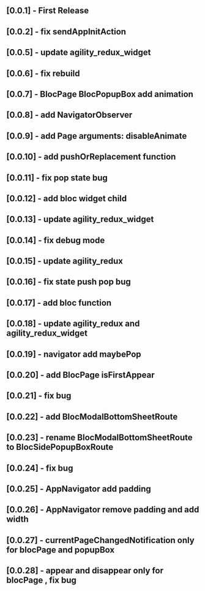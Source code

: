 ## [0.0.1] - First Release

## [0.0.2] - fix sendAppInitAction

## [0.0.5] - update agility_redux_widget

## [0.0.6] - fix rebuild

## [0.0.7] - BlocPage BlocPopupBox add animation

## [0.0.8] - add NavigatorObserver

## [0.0.9] - add Page arguments: disableAnimate

## [0.0.10] - add pushOrReplacement function

## [0.0.11] - fix pop state bug

## [0.0.12] - add bloc widget child

## [0.0.13] - update agility_redux_widget

## [0.0.14] - fix debug mode

## [0.0.15] - update agility_redux

## [0.0.16] - fix state push pop bug

## [0.0.17] - add bloc function

## [0.0.18] - update agility_redux and agility_redux_widget

## [0.0.19] - navigator add maybePop

## [0.0.20] - add BlocPage isFirstAppear

## [0.0.21] - fix bug

## [0.0.22] - add BlocModalBottomSheetRoute

## [0.0.23] - rename BlocModalBottomSheetRoute to BlocSidePopupBoxRoute

## [0.0.24] - fix bug

## [0.0.25] - AppNavigator add padding

## [0.0.26] - AppNavigator remove padding and add width

## [0.0.27] - currentPageChangedNotification only for blocPage and popupBox

## [0.0.28] - appear and disappear only for blocPage , fix bug